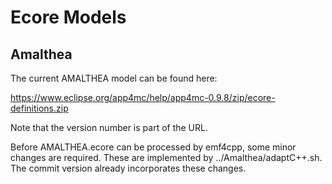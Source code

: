 # Ecore Models

## Amalthea

The current AMALTHEA model can be found here:

https://www.eclipse.org/app4mc/help/app4mc-0.9.8/zip/ecore-definitions.zip

Note that the version number is part of the URL.

Before AMALTHEA.ecore can be processed by emf4cpp, some minor changes are
required. These are implemented by ../Amalthea/adaptC++.sh. The commit version
already incorporates these changes.
